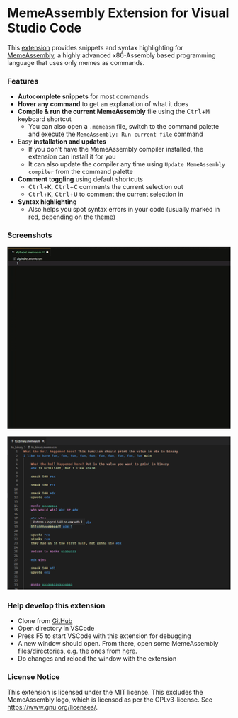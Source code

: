 # MemeAssembly Extension for Visual Studio Code
This [extension](https://marketplace.visualstudio.com/items?itemName=xarantolus.memeassembly) provides snippets and syntax highlighting for [MemeAssembly](https://github.com/kammt/MemeAssembly), a highly advanced x86-Assembly based programming language that uses only memes as commands.

### Features
* **Autocomplete snippets** for most commands
* **Hover any command** to get an explanation of what it does
* **Compile & run the current MemeAssembly** file using the <kbd>Ctrl</kbd>+<kbd>M</kbd> keyboard shortcut
  * You can also open a `.memeasm` file, switch to the command palette and execute the `MemeAssembly: Run current file` command
* Easy **installation and updates**
  * If you don't have the MemeAssembly compiler installed, the extension can install it for you
  * It can also update the compiler any time using `Update MemeAssembly compiler` from the command palette
* **Comment toggling** using default shortcuts
  * <kbd>Ctrl</kbd>+<kbd>K</kbd>, <kbd>Ctrl</kbd>+<kbd>C</kbd> comments the current selection out
  * <kbd>Ctrl</kbd>+<kbd>K</kbd>, <kbd>Ctrl</kbd>+<kbd>U</kbd> to comment the current selection in
* **Syntax highlighting**
  * Also helps you spot syntax errors in your code (usually marked in red, depending on the theme)

### Screenshots

![](img/preview.gif?raw=true)

![](img/screenshot-syntax-highlighting.png?raw=true)

### Help develop this extension
* Clone from [GitHub](https://github.com/xarantolus/MemeAssembly-vscode)
* Open directory in VSCode
* Press F5 to start VSCode with this extension for debugging
* A new window should open. From there, open some MemeAssembly files/directories, e.g. the ones from [here](https://github.com/xarantolus/memeasm).
* Do changes and reload the window with the extension

### License Notice
This extension is licensed under the MIT license. This excludes the MemeAssembly logo, which is licensed as per the GPLv3-license. See https://www.gnu.org/licenses/.

